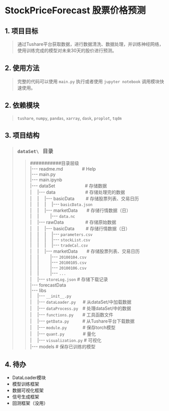 # **StockPriceForecast 股票价格预测**
## **1. 项目目标**
>    通过Tushare平台获取数据，进行数据清洗、数据处理，并训练神经网络，使用训练完成的模型对未来30天的股价进行预测。
## **2. 使用方法**
>   完整的代码可以使用 `main.py` 执行或者使用 `jupyter notebook` 调用模块快速使用。
## **2. 依赖模块**
>   `tushare`, `numpy`, `pandas`, `xarray`, `dask`, `proplot`, `tqdm`
## **3. 项目结构**
> ### **`dataSet\ ` 目录**
> >###########目录层级  
> > |--- readme.md &emsp;&emsp;&emsp;&emsp;# Help   
> > |--- main.py  
> > |--- main.ipynb  
> > |--- dataSet      &emsp; &emsp; &emsp; &emsp; &emsp; # 存储数据  
> > |&emsp; |--- data &emsp; &emsp; &emsp; &emsp; &emsp; # 存储处理完的数据   
> > |&emsp; |&emsp; |--- basicData  &emsp;&emsp; # 存储股票列表、交易日历   
> > |&emsp; |&emsp; |&emsp; |--- `basicData.json`            
> > |&emsp; |&emsp; |--- marketData&emsp;&emsp;# 存储行情数据（日）  
> > |&emsp; |&emsp;  &emsp; |--- `data.nc`    
> > |&emsp; |--- rawData     &emsp;&emsp;&emsp; &emsp; # 存储原始数据  
> > |&emsp; |&emsp; |--- basicData  &emsp;&emsp; # 存储行情数据（日）  
> > |&emsp; |&emsp; |&emsp; |--- `parameters.csv`   
> > |&emsp; |&emsp; |&emsp; |--- `stockList.csv`   
> > |&emsp; |&emsp; |&emsp; |--- `tradeCal.csv`   
> > |&emsp; |&emsp; |--- marketData&emsp;&emsp;# 存储股票列表、交易日历   
> > |&emsp; |&emsp; &emsp; |--- `20100104.csv`   
> > |&emsp; |&emsp; &emsp; |--- `20100105.csv`   
> > |&emsp; |&emsp; &emsp; |--- `20100106.csv`   
> > |&emsp; |&emsp; &emsp; |--- `...`   
> > |&emsp; |--- `storeLog.json`     # 存储下载记录          
> > |--- forecastData  
> > |--- libs  
> > |&emsp; |--- `__init__.py`   
> > |&emsp; |--- `dataLoader.py` &emsp; # 从dataSet/中加载数据   
> > |&emsp; |--- `dataProcess.py`&emsp;# 处理dataSet/中的数据  
> > |&emsp; |--- `functions.py`&emsp;&emsp;# 工具函数文件  
> > |&emsp; |--- `getData.py`&emsp;&emsp;&emsp;# 从Tushare平台下载数据   
> > |&emsp; |--- `module.py`&emsp;&emsp; &emsp; # 保存torch模型   
> > |&emsp; |--- `quant.py` &emsp; &emsp; &emsp; # 量化   
> > |&emsp; |--- `visualization.py`   # 可视化   
> > |--- models   # 保存已训练的模型   
> >



## **4. 待办**
* DataLoader模块
* 模型训练框架
* 数据可视化框架
* 信号生成框架
* 回测框架（没用）

